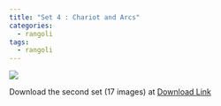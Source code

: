```yaml
---
title: "Set 4 : Chariot and Arcs"
categories:
  - rangoli
tags:
  - rangoli
---
```



<img src="{{site.baseurl}}/assets/art/thumbnail/set-4-02.jpg">



Download the second set (17 images) at  [ Download Link ](https://github.com/slabstech/connectingthedots/blob/master/assets/art/rangoli/set4.zip)
